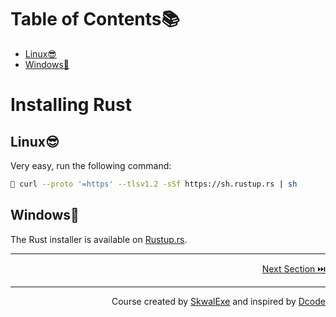 # Table of Contents📚
- [Linux😎](#linux)
- [Windows💩](#windows)

# Installing Rust
## Linux😎
Very easy, run the following command:
```bash
🐚 curl --proto '=https' --tlsv1.2 -sSf https://sh.rustup.rs | sh
```
## Windows💩
The Rust installer is available on [Rustup.rs](https://rustup.rs/).

---

<p align="right"><a href="../hello-world">Next Section ⏭️</a></p>

---


<p align="right">Course created by <a href="https://github.com/SkwalExe/" target="_blank">SkwalExe</a> and inspired by <a href="https://www.youtube.com/watch?v=vOMJlQ5B-M0&list=PLVvjrrRCBy2JSHf9tGxGKJ-bYAN_uDCUL" target="_blank">Dcode</a></p>